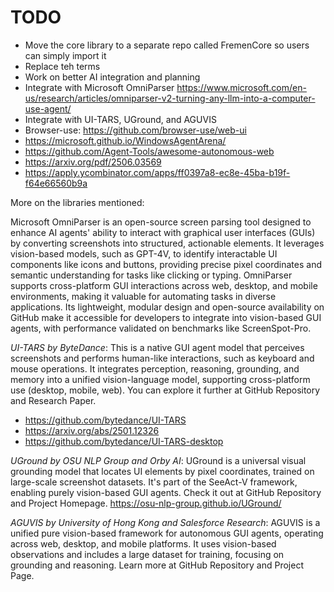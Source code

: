 # TODO 

* Move the core library to a separate repo called FremenCore so users can simply import it
* Replace teh terms 
* Work on better AI integration and planning 
* Integrate with Microsoft OmniParser https://www.microsoft.com/en-us/research/articles/omniparser-v2-turning-any-llm-into-a-computer-use-agent/
* Integrate with UI-TARS, UGround, and AGUVIS
* Browser-use: https://github.com/browser-use/web-ui
* https://microsoft.github.io/WindowsAgentArena/
* https://github.com/Agent-Tools/awesome-autonomous-web
* https://arxiv.org/pdf/2506.03569
* https://apply.ycombinator.com/apps/ff0397a8-ec8e-45ba-b19f-f64e66560b9a

  
More on the libraries mentioned:

Microsoft OmniParser is an open-source screen parsing tool designed to enhance AI agents' ability to interact with graphical user interfaces (GUIs) by converting screenshots into structured, actionable elements. It leverages vision-based models, such as GPT-4V, to identify interactable UI components like icons and buttons, providing precise pixel coordinates and semantic understanding for tasks like clicking or typing. OmniParser supports cross-platform GUI interactions across web, desktop, and mobile environments, making it valuable for automating tasks in diverse applications. Its lightweight, modular design and open-source availability on GitHub make it accessible for developers to integrate into vision-based GUI agents, with performance validated on benchmarks like ScreenSpot-Pro.


*UI-TARS by ByteDance*: This is a native GUI agent model that perceives screenshots and performs human-like interactions, such as keyboard and mouse operations. It integrates perception, reasoning, grounding, and memory into a unified vision-language model, supporting cross-platform use (desktop, mobile, web). You can explore it further at GitHub Repository and Research Paper. 
* https://github.com/bytedance/UI-TARS
* https://arxiv.org/abs/2501.12326
* https://github.com/bytedance/UI-TARS-desktop

*UGround by OSU NLP Group and Orby AI*: UGround is a universal visual grounding model that locates UI elements by pixel coordinates, trained on large-scale screenshot datasets. It's part of the SeeAct-V framework, enabling purely vision-based GUI agents. Check it out at GitHub Repository and Project Homepage.
https://osu-nlp-group.github.io/UGround/

*AGUVIS by University of Hong Kong and Salesforce Research*: AGUVIS is a unified pure vision-based framework for autonomous GUI agents, operating across web, desktop, and mobile platforms. It uses vision-based observations and includes a large dataset for training, focusing on grounding and reasoning. Learn more at GitHub Repository and Project Page.
